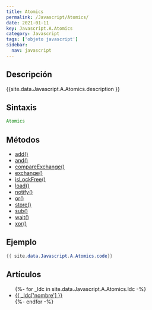 ```yaml
---
title: Atomics
permalink: /Javascript/Atomics/
date: 2021-01-11
key: Javascript.A.Atomics
category: Javascript
tags: ['objeto javascript']
sidebar: 
  nav: javascript
---
```


## Descripción
{{site.data.Javascript.A.Atomics.description }}

## Sintaxis
~~~javascript
Atomics
~~~

## Métodos
* [add()](/Javascript/Atomics/add/)
* [and()](/Javascript/Atomics/and/)
* [compareExchange()](/Javascript/Atomics/compareExchange/)
* [exchange()](/Javascript/Atomics/exchange/)
* [isLockFree()](/Javascript/Atomics/isLockFree/)
* [load()](/Javascript/Atomics/load/)
* [notify()](/Javascript/Atomics/notify/)
* [or()](/Javascript/Atomics/or/)
* [store()](/Javascript/Atomics/store/)
* [sub()](/Javascript/Atomics/sub/)
* [wait()](/Javascript/Atomics/wait/)
* [xor()](/Javascript/Atomics/xor/)

## Ejemplo
~~~java
{{ site.data.Javascript.A.Atomics.code}}
~~~

## Artículos
<ul>
{%- for _ldc in site.data.Javascript.A.Atomics.ldc -%}
   <li>
       <a href="{{_ldc['url'] }}">{{ _ldc['nombre'] }}</a>
   </li>
{%- endfor -%}
</ul>
